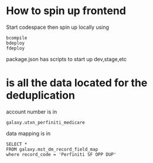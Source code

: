 # How to spin up frontend
Start codespace then spin up locally using

	bcompile
	bdeploy
	fdeploy

package.json has scripts to start up dev,stage,etc


#  is all the data located for the deduplication
account number is in

	galaxy.utxn_perfiniti_medicare

data mapping is in

	SELECT *
	FROM galaxy.mst_dm_record_field_map
	where record_code = 'Perfiniti SF OPP DUP'

